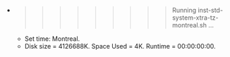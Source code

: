 * >>>>>>>>> Running inst-std-system-xtra-tz-montreal.sh ...
  * Set time: Montreal.
  * Disk size = 4126688K. Space Used = 4K. Runtime = 00:00:00:00.
